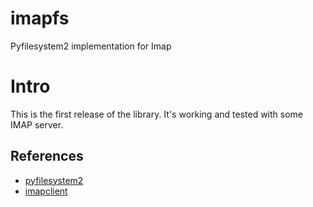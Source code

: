 # imapfs
Pyfilesystem2 implementation for Imap

Intro
=====

This is the first release of the library.
It's working and tested with some IMAP server.

References
----------

* [pyfilesystem2](https://github.com/PyFilesystem/pyfilesystem2)
* [imapclient](https://github.com/mjs/imapclient)

